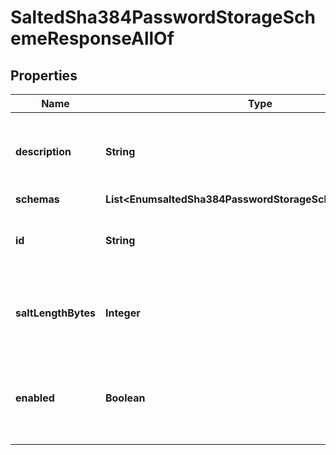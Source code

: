 

# SaltedSha384PasswordStorageSchemeResponseAllOf


## Properties

| Name | Type | Description | Notes |
|------------ | ------------- | ------------- | -------------|
|**description** | **String** | A description for this Password Storage Scheme |  [optional] |
|**schemas** | **List&lt;EnumsaltedSha384PasswordStorageSchemeSchemaUrn&gt;** |  |  [optional] |
|**id** | **String** | Name of the Password Storage Scheme |  [optional] |
|**saltLengthBytes** | **Integer** | Specifies the number of bytes to use for the generated salt. |  [optional] |
|**enabled** | **Boolean** | Indicates whether the Password Storage Scheme is enabled for use. |  [optional] |



